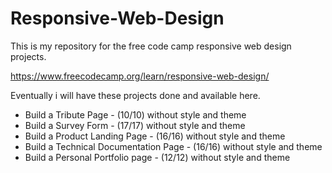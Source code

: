 # Responsive-Web-Design
This is my repository for the free code camp responsive web design projects.

https://www.freecodecamp.org/learn/responsive-web-design/

Eventually i will have these projects done and available here. 

* Build a Tribute Page - (10/10) without style and theme
* Build a Survey Form - (17/17) without style and theme
* Build a Product Landing Page - (16/16) without style and theme
* Build a Technical Documentation Page - (16/16) without style and theme
* Build a Personal Portfolio page - (12/12) without style and theme

